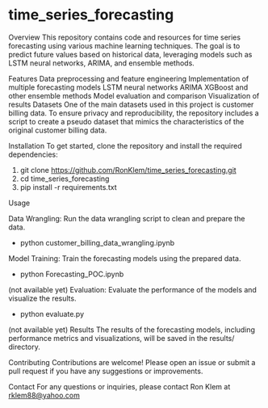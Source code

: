 # time_series_forecasting

Overview
This repository contains code and resources for time series forecasting using various machine learning techniques. The goal is to predict future values based on historical data, leveraging models such as LSTM neural networks, ARIMA, and ensemble methods.

Features
Data preprocessing and feature engineering
Implementation of multiple forecasting models
LSTM neural networks
ARIMA
XGBoost and other ensemble methods
Model evaluation and comparison
Visualization of results
Datasets
One of the main datasets used in this project is customer billing data. To ensure privacy and reproducibility, the repository includes a script to create a pseudo dataset that mimics the characteristics of the original customer billing data.

Installation
To get started, clone the repository and install the required dependencies:

1. git clone https://github.com/RonKlem/time_series_forecasting.git
2. cd time_series_forecasting
3. pip install -r requirements.txt

Usage

Data Wrangling: Run the data wrangling script to clean and prepare the data.
- python customer_billing_data_wrangling.ipynb

Model Training: Train the forecasting models using the prepared data.
- python Forecasting_POC.ipynb

(not available yet)
Evaluation: Evaluate the performance of the models and visualize the results.
- python evaluate.py

(not available yet)
Results
The results of the forecasting models, including performance metrics and visualizations, will be saved in the results/ directory.

Contributing
Contributions are welcome! Please open an issue or submit a pull request if you have any suggestions or improvements.

Contact
For any questions or inquiries, please contact Ron Klem at rklem88@yahoo.com
